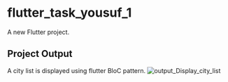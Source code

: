# flutter_task_yousuf_1

A new Flutter project.

## Project Output

A city list is displayed using flutter BloC pattern.
![output_Display_city_list](https://user-images.githubusercontent.com/51918818/229372403-82e9bf2c-1e8c-4afa-8f02-cdc5ecd9ee73.jpg)
